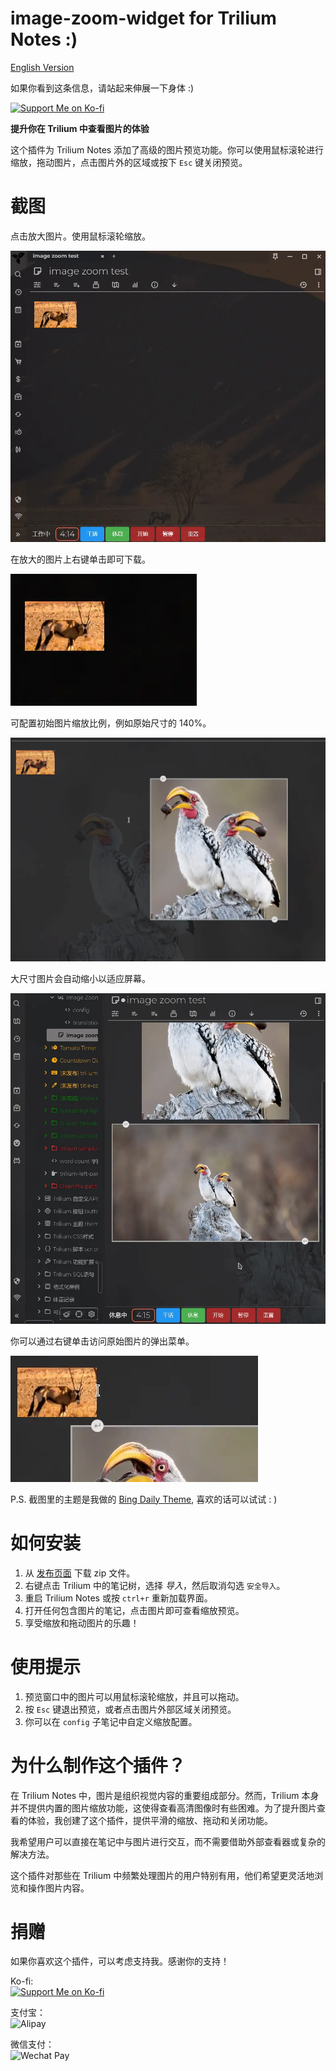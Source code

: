 # image-zoom-widget for Trilium Notes :)

[English Version](README.md)

如果你看到这条信息，请站起来伸展一下身体 :)

[![Support Me on Ko-fi](https://ko-fi.com/img/githubbutton_sm.svg)](https://ko-fi.com/nriver)

**提升你在 Trilium 中查看图片的体验**

这个插件为 Trilium Notes 添加了高级的图片预览功能。你可以使用鼠标滚轮进行缩放，拖动图片，点击图片外的区域或按下 `Esc` 键关闭预览。

# 截图

点击放大图片。使用鼠标滚轮缩放。

![放大图片](docs/image-zoom.webp)

在放大的图片上右键单击即可下载。

![图片下载](docs/image-download.webp)

可配置初始图片缩放比例，例如原始尺寸的 140%。  

![图片初始放大](docs/initial-zoom-in.webp)  

大尺寸图片会自动缩小以适应屏幕。  

![图片初始缩小](docs/initial-zoom-out.webp)  

你可以通过右键单击访问原始图片的弹出菜单。  

![右键菜单](docs/right-click-popup.webp)  

P.S. 截图里的主题是我做的 [Bing Daily Theme](https://github.com/Nriver/bing-daily-theme), 喜欢的话可以试试 : )

# 如何安装

1. 从 [发布页面](https://github.com/Nriver/image-zoom-widget/releases) 下载 zip 文件。
2. 右键点击 Trilium 中的笔记树，选择 *导入*，然后取消勾选 `安全导入`。
3. 重启 Trilium Notes 或按 `ctrl+r` 重新加载界面。
4. 打开任何包含图片的笔记，点击图片即可查看缩放预览。
5. 享受缩放和拖动图片的乐趣！

# 使用提示

1. 预览窗口中的图片可以用鼠标滚轮缩放，并且可以拖动。
2. 按 `Esc` 键退出预览，或者点击图片外部区域关闭预览。
3. 你可以在 `config` 子笔记中自定义缩放配置。

# 为什么制作这个插件？

在 Trilium Notes 中，图片是组织视觉内容的重要组成部分。然而，Trilium 本身并不提供内置的图片缩放功能，这使得查看高清图像时有些困难。为了提升图片查看的体验，我创建了这个插件，提供平滑的缩放、拖动和关闭功能。

我希望用户可以直接在笔记中与图片进行交互，而不需要借助外部查看器或复杂的解决方法。

这个插件对那些在 Trilium 中频繁处理图片的用户特别有用，他们希望更灵活地浏览和操作图片内容。

# 捐赠

如果你喜欢这个插件，可以考虑支持我。感谢你的支持！

Ko-fi:  
[![Support Me on Ko-fi](https://ko-fi.com/img/githubbutton_sm.svg)](https://ko-fi.com/nriver)

支付宝：  
![Alipay](https://github.com/Nriver/trilium-translation/raw/main/docs/alipay.png)

微信支付：  
![Wechat Pay](https://github.com/Nriver/trilium-translation/raw/main/docs/wechat_pay.png)

